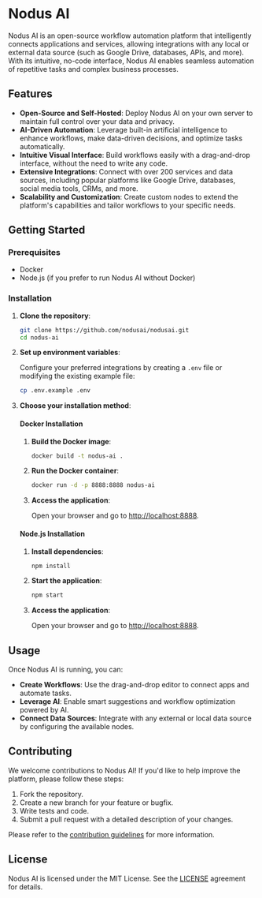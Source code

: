 # Nodus AI

Nodus AI is an open-source workflow automation platform that intelligently connects applications and services, allowing integrations with any local or external data source (such as Google Drive, databases, APIs, and more). With its intuitive, no-code interface, Nodus AI enables seamless automation of repetitive tasks and complex business processes.

## Features

- **Open-Source and Self-Hosted**: Deploy Nodus AI on your own server to maintain full control over your data and privacy.
- **AI-Driven Automation**: Leverage built-in artificial intelligence to enhance workflows, make data-driven decisions, and optimize tasks automatically.
- **Intuitive Visual Interface**: Build workflows easily with a drag-and-drop interface, without the need to write any code.
- **Extensive Integrations**: Connect with over 200 services and data sources, including popular platforms like Google Drive, databases, social media tools, CRMs, and more.
- **Scalability and Customization**: Create custom nodes to extend the platform's capabilities and tailor workflows to your specific needs.

## Getting Started

### Prerequisites

- Docker
- Node.js (if you prefer to run Nodus AI without Docker)

### Installation

1. **Clone the repository**:

    ```bash
    git clone https://github.com/nodusai/nodusai.git
    cd nodus-ai
    ```

2. **Set up environment variables**:

    Configure your preferred integrations by creating a `.env` file or modifying the existing example file:

    ```bash
    cp .env.example .env
    ```

3. **Choose your installation method**:

    #### Docker Installation

    1. **Build the Docker image**:

        ```bash
        docker build -t nodus-ai .
        ```

    2. **Run the Docker container**:

        ```bash
        docker run -d -p 8888:8888 nodus-ai
        ```

    3. **Access the application**:

        Open your browser and go to [http://localhost:8888](http://localhost:8888).

    #### Node.js Installation

    1. **Install dependencies**:

        ```bash
        npm install
        ```

    2. **Start the application**:

        ```bash
        npm start
        ```

    3. **Access the application**:

        Open your browser and go to [http://localhost:8888](http://localhost:8888).

## Usage

Once Nodus AI is running, you can:

- **Create Workflows**: Use the drag-and-drop editor to connect apps and automate tasks.
- **Leverage AI**: Enable smart suggestions and workflow optimization powered by AI.
- **Connect Data Sources**: Integrate with any external or local data source by configuring the available nodes.

## Contributing

We welcome contributions to Nodus AI! If you'd like to help improve the platform, please follow these steps:

1. Fork the repository.
2. Create a new branch for your feature or bugfix.
3. Write tests and code.
4. Submit a pull request with a detailed description of your changes.

Please refer to the [contribution guidelines](#) for more information.

## License

Nodus AI is licensed under the MIT License. See the [LICENSE](LICENSE) agreement for details.


